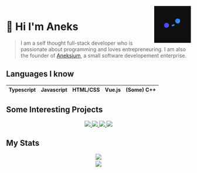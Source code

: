 <img src="Pfp_small.png" align="right" width="100px" height="100px"/>

# 🍙 Hi I'm Aneks

> I am a self thought full-stack developer who is passionate about programming and loves entrepreneuring.
> I am also the founder of [Aneksium](https://github.com/Aneksium), a small software developement enterprise.

## Languages I know
| Typescript | Javascript | HTML/CSS | Vue.js | (Some) C++ |
|----------|----------|----------|----------|----------|

## Some Interesting Projects
<p align="center">
  <a href="https://github.com/Aneks1/canvas-particles">
      <img src="https://github-readme-stats.vercel.app/api/pin/?username=Aneks1&repo=canvas-particles&theme=nightowl"/>
  </a>
    <a href="aneks1.github.io/brainfuck-interpreter/">
      <img src="https://github-readme-stats.vercel.app/api/pin/?username=Aneks1&repo=brainfuck-interpreter&theme=nightowl"/>
  </a>
      <a href="https://github.com/Aneksium/NoteSphere">
      <img src="https://github-readme-stats.vercel.app/api/pin/?username=Aneksium&repo=NoteSphere&theme=nightowl"/>
  </a>
  </a>
      <a href="https://github.com/Aneksium/NoteSphere">
      <img src="https://github-readme-stats.vercel.app/api/pin/?username=Aneks1&repo=orbital-visualizer&theme=nightowl"/>
  </a>
</p>

## My Stats

<p align="center">
  <img src="https://github-readme-stats.vercel.app/api?username=Aneks1&theme=nightowl"/>
  <br>
  <img src="https://github-readme-stats.vercel.app/api/top-langs/?username=Aneks1&theme=nightowl"/>
</p>
